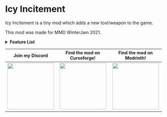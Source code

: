 # Icy Incitement

Icy Incitement is a tiny mod which adds a new tool/weapon to the game.

This mod was made for MMD WinterJam 2021.

<details>
<summary><b>Feature List</b></summary><br>
<b>Snowball Sprinkler</b><br>
The main feature of this mod is the Snowball Sprinkler.<br>
This tool can be used to fire snowballs at high speed.<br>
Firing these snowballs kicks you back slightly from the force.<br>
This kickback will let you jump higher or avoid fall damage if aimed down<br>
It can take Snowballs, Snow Blocks and Snow Layers as ammo.<br>
<img src="https://github.com/AmyMialeeMods/icy-incitement/raw/main/assets/crafting.png"><br><br>
<b>Upgraded Sprinkler</b><br>
The Snowball Sprinkler can then be improved by inserting a Snow Golem.<br>
You can do this by right-clicking on a Snow Golem with it.<br>
This upgraded form will rapidly replenish its snowball supply.<br>
This lets you jump very high or keep back crowds of mobs.<br>
<img src="https://github.com/AmyMialeeMods/icy-incitement/raw/main/assets/upgrading.png"><br><br>
</details>

<table align="center">
    <tr>
        <th><b>Join my Discord</b></th>
        <th><b>Find the mod on Curseforge!</b></th>
        <th><b>Find the mod on Modrinth!</b></th>
    </tr>
    <tr>
        <th>
            <a href="https://discord.gg/P4dUsxv6An">
                <img src="https://cdn.discordapp.com/attachments/793182374410059887/924000460292104282/3437c10597c1526c3dbd98c737c2bcae.svg" width="150" height="150">
            </a>
        </th>
        <th>
            <a href="https://www.curseforge.com/minecraft/mc-mods/icy-incitement">
                <img src="https://cdn.discordapp.com/attachments/793182374410059887/923990008543711282/anvil.svg" width="150" height="150">
            </a>
        </th>
        <th>
            <a href="https://modrinth.com/mod/icy-incitement">
                <img src="https://docs.modrinth.com/img/logo.svg" width="150" height="150">
            </a>
        </th>
    </tr>
</table>
